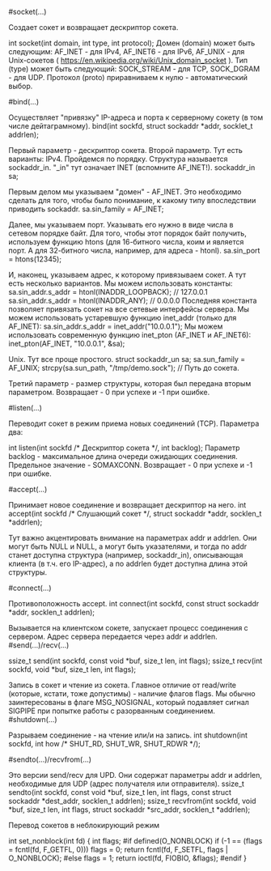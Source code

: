 #socket(...)

Создает сокет и возвращает дескриптор сокета.

int socket(int domain, int type, int protocol);
Домен (domain) может быть следующим:
AF_INET - для IPv4,
AF_INET6 - для IPv6,
AF_UNIX - для Unix-сокетов ( https://en.wikipedia.org/wiki/Unix_domain_socket ).
Тип (type) может быть следующий:
SOCK_STREAM - для TCP,
SOCK_DGRAM - для UDP.
Протокол (proto) приравниваем к нулю - автоматический выбор.

#bind(...)

Осуществляет "привязку" IP-адреса и порта к серверному сокету (в том числе дейтаграмному).
bind(int sockfd, struct sockaddr *addr, socklet_t addrlen);

Первый параметр - дескриптор сокета.
Второй параметр. Тут есть варианты:
IPv4. Пройдемся по порядку.
Структура называется sockaddr_in. "_in" тут означает INET (вспомните AF_INET!).
sockaddr_in sa;

Первым делом мы указываем "домен" - AF_INET. Это необходимо сделать для того, чтобы было понимание, к какому типу впоследствии приводить sockaddr.
sa.sin_family = AF_INET;

Далее, мы указываем порт. Указывать его нужно в виде числа в сетевом порядке байт. Для того, чтобы этот порядок байт получить, используем функцию htons (для 16-битного числа, коим и является порт. А для 32-битного числа, например, для адреса - htonl).
sa.sin_port = htons(12345);

И, наконец, указываем адрес, к которому привязываем сокет. А тут есть несколько вариантов.
Мы можем использовать константы:
sa.sin_addr.s_addr = htonl(INADDR_LOOPBACK); // 127.0.0.1
sa.sin_addr.s_addr = htonl(INADDR_ANY); // 0.0.0.0
Последняя константа позволяет привязать сокет на все сетевые интерфейсы сервера.
Мы можем использовать устаревшую функцию inet_addr (только для AF_INET):
sa.sin_addr.s_addr = inet_addr("10.0.0.1");
Мы можем использовать современную функцию inet_pton (AF_INET и AF_INET6):
inet_pton(AF_INET, "10.0.0.1", &sa);

Unix. Тут все проще простого.
struct sockaddr_un sa;
sa.sun_family = AF_UNIX;
strcpy(sa.sun_path, "/tmp/demo.sock"); // Путь до сокета.

Третий параметр - размер структуры, которая был передана вторым параметром.
Возвращает - 0 при успехе и -1 при ошибке.

#listen(...)

Переводит сокет в режим приема новых соединений (TCP). Параметра два:

int listen(int sockfd /* Дескриптор сокета */, int backlog);
Параметр backlog - максимальное длина очереди ожидающих соединения. Предельное значение - SOMAXCONN.
Возвращает - 0 при успехе и -1 при ошибке.

#accept(...)

Принимает новое соединение и возвращает дескриптор на него.
int accept(int sockfd /* Слушающий сокет */, struct sockaddr *addr, socklen_t *addrlen);

Тут важно акцентировать внимание на параметрах addr и addrlen. Они могут быть NULL и NULL, а могут быть указателями, и тогда по addr станет доступна структура (например, sockaddr_in), описывающая клиента (в т.ч. его IP-адрес), а по addrlen будет доступна длина этой структуры.

#connect(...)

Противоположность accept. 
int connect(int sockfd, const struct sockaddr *addr, socklen_t addrlen);
 
Вызывается на клиентском сокете, запускает процесс соединения с сервером. Адрес сервера передается через addr и addrlen.
#send(...)/recv(...)

ssize_t send(int sockfd, const void *buf, size_t len, int flags);
ssize_t recv(int sockfd, void *buf, size_t len, int flags);
 
Запись в сокет и чтение из сокета. Главное отличие от read/write (которые, кстати, тоже допустимы) - наличие флагов flags. Мы обычно заинтересованы в флаге MSG_NOSIGNAL, который подавляет сигнал SIGPIPE при попытке работы с разорванным соединением.
#shutdown(...)

Разрываем соединение - на чтение или/и на запись.
int shutdown(int sockfd, int how /* SHUT_RD, SHUT_WR, SHUT_RDWR */);﻿
 
#sendto(...)/recvfrom(...)

Это версии send/recv для UPD. Они содержат параметры ﻿addr и addrlen, необходимые для UDP (адрес получателя или отправителя).
ssize_t sendto(int sockfd, const void *buf, size_t len, int flags, ﻿const struct sockaddr *dest_addr, socklen_t addrlen);
﻿ssize_t recvfrom(int sockfd, void *buf, size_t len, int flags, ﻿struct sockaddr *src_addr, socklen_t *addrlen);
 

﻿Перевод сокетов в неблокирующий режим

int set_nonblock(int fd)
{
    ﻿int flags;
#if defined(O_NONBLOCK)
    ﻿if (-1 == (flags = fcntl(fd, F_GETFL, 0)))
        ﻿flags = 0;
    ﻿return fcntl(fd, F_SETFL, flags | O_NONBLOCK);
#else
    ﻿flags = 1;
    ﻿return ioctl(fd, FIOBIO, &flags);
#endif
} 
